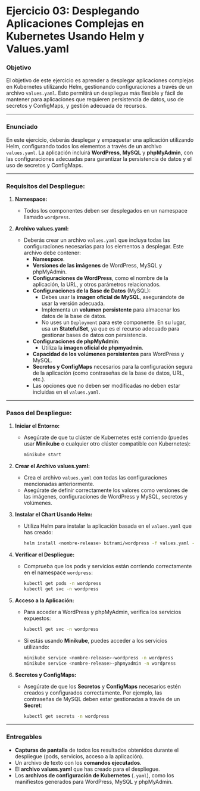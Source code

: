 # **Ejercicio 03: Desplegando Aplicaciones Complejas en Kubernetes Usando Helm y Values.yaml**

### **Objetivo**

El objetivo de este ejercicio es aprender a desplegar aplicaciones complejas en Kubernetes utilizando Helm, gestionando configuraciones a través de un archivo `values.yaml`. Esto permitirá un despliegue más flexible y fácil de mantener para aplicaciones que requieren persistencia de datos, uso de secretos y ConfigMaps, y gestión adecuada de recursos.

---

### **Enunciado**

En este ejercicio, deberás desplegar y empaquetar una aplicación utilizando Helm, configurando todos los elementos a través de un archivo `values.yaml`. La aplicación incluirá **WordPress**, **MySQL** y **phpMyAdmin**, con las configuraciones adecuadas para garantizar la persistencia de datos y el uso de secretos y ConfigMaps.

---

### **Requisitos del Despliegue:**

1. **Namespace:**
   - Todos los componentes deben ser desplegados en un namespace llamado `wordpress`.

2. **Archivo values.yaml:**
   - Deberás crear un archivo `values.yaml` que incluya todas las configuraciones necesarias para los elementos a desplegar. Este archivo debe contener:
     - **Namespace**.
     - **Versiones de las imágenes** de WordPress, MySQL y phpMyAdmin.
     - **Configuraciones de WordPress**, como el nombre de la aplicación, la URL, y otros parámetros relacionados.
     - **Configuraciones de la Base de Datos** (MySQL):
       - Debes usar la **imagen oficial de MySQL**, asegurándote de usar la versión adecuada.
       - Implementa un **volumen persistente** para almacenar los datos de la base de datos.
       - No uses un `Deployment` para este componente. En su lugar, usa un **StatefulSet**, ya que es el recurso adecuado para gestionar bases de datos con persistencia.
     - **Configuraciones de phpMyAdmin**:
       - Utiliza la **imagen oficial de phpmyadmin**.
     - **Capacidad de los volúmenes persistentes** para WordPress y MySQL.
     - **Secretos y ConfigMaps** necesarios para la configuración segura de la aplicación (como contraseñas de la base de datos, URL, etc.).
     - Las opciones que no deben ser modificadas no deben estar incluidas en el `values.yaml`.

---

### **Pasos del Despliegue:**

1. **Iniciar el Entorno:**
   - Asegúrate de que tu clúster de Kubernetes esté corriendo (puedes usar **Minikube** o cualquier otro clúster compatible con Kubernetes):
     ```bash
     minikube start
     ```

2. **Crear el Archivo values.yaml:**
   - Crea el archivo `values.yaml` con todas las configuraciones mencionadas anteriormente.
   - Asegúrate de definir correctamente los valores como versiones de las imágenes, configuraciones de WordPress y MySQL, secretos y volúmenes.

3. **Instalar el Chart Usando Helm:**
   - Utiliza Helm para instalar la aplicación basada en el `values.yaml` que has creado:
     ```bash
     helm install <nombre-release> bitnami/wordpress -f values.yaml --namespace wordpress --create-namespace
     ```

4. **Verificar el Despliegue:**
   - Comprueba que los pods y servicios están corriendo correctamente en el namespace `wordpress`:
     ```bash
     kubectl get pods -n wordpress
     kubectl get svc -n wordpress
     ```

5. **Acceso a la Aplicación:**
   - Para acceder a WordPress y phpMyAdmin, verifica los servicios expuestos:
     ```bash
     kubectl get svc -n wordpress
     ```
   - Si estás usando **Minikube**, puedes acceder a los servicios utilizando:
     ```bash
     minikube service <nombre-release>-wordpress -n wordpress
     minikube service <nombre-release>-phpmyadmin -n wordpress
     ```

6. **Secretos y ConfigMaps:**
   - Asegúrate de que los **Secretos** y **ConfigMaps** necesarios estén creados y configurados correctamente. Por ejemplo, las contraseñas de MySQL deben estar gestionadas a través de un **Secret**:
     ```bash
     kubectl get secrets -n wordpress
     ```

---

### **Entregables**

- **Capturas de pantalla** de todos los resultados obtenidos durante el despliegue (pods, servicios, acceso a la aplicación).
- Un archivo de texto con los **comandos ejecutados**.
- El **archivo values.yaml** que has creado para el despliegue.
- Los **archivos de configuración de Kubernetes** (`.yaml`), como los manifiestos generados para WordPress, MySQL y phpMyAdmin.
